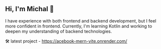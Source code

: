 ## Hi, I'm Michal 👋

I have experience with both frontend and backend development, but I feel more confident in frontend. Currently, I'm learning Kotlin and working to deepen my understanding of backend technologies.


🛠️ latest project - https://acebook-mern-vite.onrender.com/
